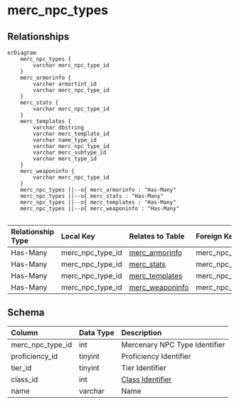 # merc_npc_types

## Relationships

```mermaid
erDiagram
    merc_npc_types {
        varchar merc_npc_type_id
    }
    merc_armorinfo {
        varchar armortint_id
        varchar merc_npc_type_id
    }
    merc_stats {
        varchar merc_npc_type_id
    }
    merc_templates {
        varchar dbstring
        varchar merc_template_id
        varchar name_type_id
        varchar merc_npc_type_id
        varchar merc_subtype_id
        varchar merc_type_id
    }
    merc_weaponinfo {
        varchar merc_npc_type_id
    }
    merc_npc_types ||--o{ merc_armorinfo : "Has-Many"
    merc_npc_types ||--o{ merc_stats : "Has-Many"
    merc_npc_types ||--o{ merc_templates : "Has-Many"
    merc_npc_types ||--o{ merc_weaponinfo : "Has-Many"


```


| Relationship Type | Local Key | Relates to Table | Foreign Key |
| :--- | :--- | :--- | :--- |
| Has-Many | merc_npc_type_id | [merc_armorinfo](../../schema/mercenaries/merc_armorinfo.md) | merc_npc_type_id |
| Has-Many | merc_npc_type_id | [merc_stats](../../schema/mercenaries/merc_stats.md) | merc_npc_type_id |
| Has-Many | merc_npc_type_id | [merc_templates](../../schema/mercenaries/merc_templates.md) | merc_npc_type_id |
| Has-Many | merc_npc_type_id | [merc_weaponinfo](../../schema/mercenaries/merc_weaponinfo.md) | merc_npc_type_id |


## Schema

| Column | Data Type | Description |
| :--- | :--- | :--- |
| merc_npc_type_id | int | Mercenary NPC Type Identifier |
| proficiency_id | tinyint | Proficiency Identifier |
| tier_id | tinyint | Tier Identifier |
| class_id | int | [Class Identifier](../../../../server/player/class-list) |
| name | varchar | Name |

